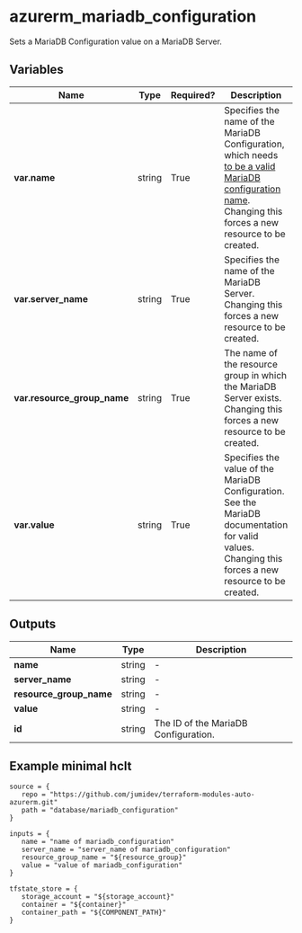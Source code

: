 # azurerm_mariadb_configuration

Sets a MariaDB Configuration value on a MariaDB Server.

## Variables

| Name | Type | Required? |  Description |
| ---- | ---- | --------- |  ----------- |
| **var.name** | string | True | Specifies the name of the MariaDB Configuration, which needs [to be a valid MariaDB configuration name](https://mariadb.com/kb/en/library/server-system-variables/). Changing this forces a new resource to be created. | 
| **var.server_name** | string | True | Specifies the name of the MariaDB Server. Changing this forces a new resource to be created. | 
| **var.resource_group_name** | string | True | The name of the resource group in which the MariaDB Server exists. Changing this forces a new resource to be created. | 
| **var.value** | string | True | Specifies the value of the MariaDB Configuration. See the MariaDB documentation for valid values. Changing this forces a new resource to be created. | 



## Outputs

| Name | Type | Description |
| ---- | ---- | --------- | 
| **name** | string  | - | 
| **server_name** | string  | - | 
| **resource_group_name** | string  | - | 
| **value** | string  | - | 
| **id** | string  | The ID of the MariaDB Configuration. | 

## Example minimal hclt

```hcl
source = {
   repo = "https://github.com/jumidev/terraform-modules-auto-azurerm.git" 
   path = "database/mariadb_configuration" 
}

inputs = {
   name = "name of mariadb_configuration" 
   server_name = "server_name of mariadb_configuration" 
   resource_group_name = "${resource_group}" 
   value = "value of mariadb_configuration" 
}

tfstate_store = {
   storage_account = "${storage_account}" 
   container = "${container}" 
   container_path = "${COMPONENT_PATH}" 
}


```